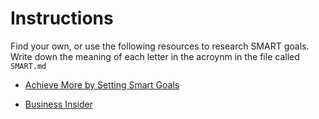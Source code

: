 # Instructions 

Find your own, or use the following resources to research SMART goals. Write down the meaning of each letter in the acroynm in the file called `SMART.md`


- [Achieve More by Setting Smart Goals
](https://www.youtube.com/watch?v=yA53yhiOe04)

- [Business Insider](http://www.businessinsider.com/charles-duhigg-how-to-write-a-to-do-list-2016-3)